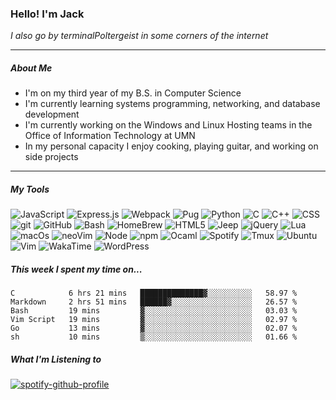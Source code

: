 ### Hello! I'm Jack 
*I also go by terminalPoltergeist in some corners of the internet*

---

##### About Me
- I'm on my third year of my B.S. in Computer Science
- I'm currently learning systems programming, networking, and database development
- I'm currently working on the Windows and Linux Hosting teams in the Office of Information Technology at UMN
- In my personal capacity I enjoy cooking, playing guitar, and working on side projects

---

##### My Tools
<p>
    <img alt="JavaScript" src="https://img.shields.io/badge/-JavaScript-F7DF1E?logo=javascript&style=flat-square&logoColor=white" />
    <img alt="Express.js" src="https://img.shields.io/badge/express.js-%23404d59.svg?style=flat-square&logo=express&logoColor=%2361DAFB"/>
    <img alt="Webpack" src="https://img.shields.io/badge/webpack-%238DD6F9.svg?style=flat-square&logo=webpack&logoColor=black"/>
    <img alt="Pug" src="https://img.shields.io/badge/Pug-FFF?style=flat-square&logo=pug&logoColor=A86454"/>
    <ing alt="MySQL" src="https://img.shields.io/badge/mysql-%2300f.svg?style=flat-square&logo=mysql&logoColor=white"/>
    <img alt="Python" src="https://img.shields.io/badge/-Python-3776AB?logo=python&style=flat-square&logoColor=white"/>
    <img alt="C" src="https://img.shields.io/badge/-C lang-A8B9CC?logo=c&style=flat-square&logoColor=white"/>
    <img alt="C++" src="https://img.shields.io/badge/-C++-00599C?logo=cplusplus&style=flat-square&logoColor=white"/>
    <img alt="CSS" src="https://img.shields.io/badge/-CSS-1572B6?logo=css3&style=flat-square&logoColor=white"/>
    <img alt="git" src="https://img.shields.io/badge/-git-F05032?logo=git&style=flat-square&logoColor=white"/>
    <img alt="GitHub" src="https://img.shields.io/badge/-GitHub-181717?logo=github&style=flat-square&logoColor=white"/>
    <img alt="Bash" src="https://img.shields.io/badge/-Bash-4EAA25?logo=gnubash&style=flat-square&logoColor=white"/>
    <img alt="HomeBrew" src="https://img.shields.io/badge/-HomeBrew-FBB040?logo=homebrew&style=flat-square&logoColor=white"/>
    <img alt="HTML5" src="https://img.shields.io/badge/-HTML5-E34F26?logo=html5&style=flat-square&logoColor=white"/>
    <img alt="Jeep" src="https://img.shields.io/badge/-Jeep-000000?logo=jeep&style=flat-square&logoColor=white"/>
    <img alt="jQuery" src="https://img.shields.io/badge/-jQuery-0769AD?logo=jquery&style=flat-square&logoColor=white"/>
    <img alt="Lua" src="https://img.shields.io/badge/-Lua-2C2D72?logo=lua&style=flat-square&logoColor=white"/>
    <img alt="macOs" src="https://img.shields.io/badge/-macOS-000000?logo=macos&style=flat-square&logoColor=white"/>
    <img alt="neoVim" src="https://img.shields.io/badge/-neoVim-57A143?logo=neovim&style=flat-square&logoColor=white"/>
    <img alt="Node" src="https://img.shields.io/badge/-Node-339933?logo=node.js&style=flat-square&logoColor=white"/>
    <img alt="npm" src="https://img.shields.io/badge/-npm-CB3837?logo=npm&style=flat-square&logoColor=white"/>
    <img alt="Ocaml" src="https://img.shields.io/badge/-Ocaml-EC6813?logo=ocaml&style=flat-square&logoColor=white"/>
    <img alt="Spotify" src="https://img.shields.io/badge/-Spotify-1DB954?logo=spotify&style=flat-square&logoColor=white"/>
    <img alt="Tmux" src="https://img.shields.io/badge/-Tmux-1BB91F?logo=tmux&style=flat-square&logoColor=white"/>
    <img alt="Ubuntu" src="https://img.shields.io/badge/-Ubuntu-E95420?logo=ubuntu&style=flat-square&logoColor=white"/>
    <img alt="Vim" src="https://img.shields.io/badge/-Vim-019733?logo=vim&style=flat-square&logoColor=white"/>
    <img alt="WakaTime" src="https://img.shields.io/badge/-WakaTime-000000?logo=wakatime&style=flat-square&logoColor=white"/>
    <img alt="WordPress" src="https://img.shields.io/badge/-WordPress-21759B?logo=wordpress&style=flat-square&logoColor=white"/>
</p>

##### This week I spent my time on...
<!--START_SECTION:waka-->

```text
C            6 hrs 21 mins   ██████████████▓░░░░░░░░░░   58.97 %
Markdown     2 hrs 51 mins   ██████▓░░░░░░░░░░░░░░░░░░   26.57 %
Bash         19 mins         ▓░░░░░░░░░░░░░░░░░░░░░░░░   03.03 %
Vim Script   19 mins         ▓░░░░░░░░░░░░░░░░░░░░░░░░   02.97 %
Go           13 mins         ▓░░░░░░░░░░░░░░░░░░░░░░░░   02.07 %
sh           10 mins         ▒░░░░░░░░░░░░░░░░░░░░░░░░   01.66 %
```

<!--END_SECTION:waka-->

##### What I'm Listening to
[![spotify-github-profile](https://spotify-github-profile.vercel.app/api/view?uid=jack.nemitz&cover_image=true&theme=natemoo-re&show_offline=true&bar_color=53b14f&bar_color_cover=false&background_color=121212FF)](https://spotify-github-profile.vercel.app/api/view?uid=jack.nemitz&redirect=true)

